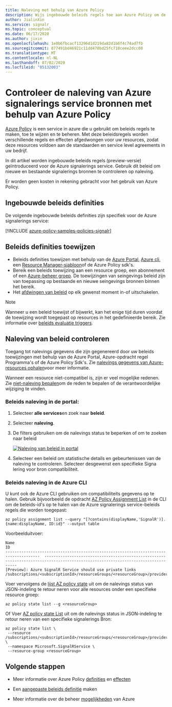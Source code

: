 ```yaml
---
title: Naleving met behulp van Azure Policy
description: Wijs ingebouwde beleids regels toe aan Azure Policy om de naleving van uw resources van de Azure signalerings service te controleren.
author: JialinXin
ms.service: signalr
ms.topic: conceptual
ms.date: 06/17/2020
ms.author: jixin
ms.openlocfilehash: 1e0b6fbcacf13296d1d219da82d1b6f4c74ad7fb
ms.sourcegitcommit: 877491bd46921c11dd478bd25fc718ceee2dcc08
ms.translationtype: MT
ms.contentlocale: nl-NL
ms.lasthandoff: 07/02/2020
ms.locfileid: "85132003"
---
```

# <a name="audit-compliance-of-azure-signalr-service-resources-using-azure-policy"></a>Controleer de naleving van Azure signalerings service bronnen met behulp van Azure Policy

[Azure Policy](../governance/policy/overview.md) is een service in azure die u gebruikt om beleids regels te maken, toe te wijzen en te beheren. Met deze beleidsregels worden verschillende regels en effecten afgedwongen voor uw resources, zodat deze resources voldoen aan de standaarden en service level agreements in uw bedrijf.

In dit artikel worden ingebouwde beleids regels (preview-versie) geïntroduceerd voor de Azure signalerings service. Gebruik dit beleid om nieuwe en bestaande signalerings bronnen te controleren op naleving.

Er worden geen kosten in rekening gebracht voor het gebruik van Azure Policy.

## <a name="built-in-policy-definitions"></a>Ingebouwde beleids definities

De volgende ingebouwde beleids definities zijn specifiek voor de Azure signalerings service:

[!INCLUDE [azure-policy-samples-policies-signalr](../../includes/policy/samples/bycat/policies-signalr.md)]

## <a name="assign-policy-definitions"></a>Beleids definities toewijzen

* Beleids definities toewijzen met behulp van de [Azure Portal](../governance/policy/assign-policy-portal.md), [Azure cli](../governance/policy/assign-policy-azurecli.md), een [Resource Manager-sjabloon](../governance/policy/assign-policy-template.md)of de Azure Policy sdk's.
* Bereik een beleids toewijzing aan een resource groep, een abonnement of een [Azure-beheer groep](../governance/management-groups/overview.md). De toewijzingen van seingevings beleid zijn van toepassing op bestaande en nieuwe seingevings bronnen binnen het bereik.
* Het [afdwingen van beleid](../governance/policy/concepts/assignment-structure.md#enforcement-mode) op elk gewenst moment in-of uitschakelen.

> [!NOTE]
> Wanneer u een beleid toewijst of bijwerkt, kan het enige tijd duren voordat de toewijzing wordt toegepast op resources in het gedefinieerde bereik. Zie informatie over [beleids evaluatie triggers](../governance/policy/how-to/get-compliance-data.md#evaluation-triggers).

## <a name="review-policy-compliance"></a>Naleving van beleid controleren

Toegang tot nalevings gegevens die zijn gegenereerd door uw beleids toewijzingen met behulp van de Azure Portal, Azure-opdracht regel Programma's of de Azure Policy Sdk's. Zie [nalevings gegevens van Azure-resources ophalen](../governance/policy/how-to/get-compliance-data.md)voor meer informatie.

Wanneer een resource niet-compatibel is, zijn er veel mogelijke redenen. Zie [niet-naleving bepalen](../governance/policy/how-to/determine-non-compliance.md)om de reden te bepalen of de verantwoordelijke wijziging te vinden.

### <a name="policy-compliance-in-the-portal"></a>Beleids naleving in de portal:

1. Selecteer **alle services**en zoek naar **beleid**.
1. Selecteer **naleving**.
1. De filters gebruiken om de nalevings status te beperken of om te zoeken naar beleid
   
    [![Naleving van beleid in portal ](./media/signalr-howto-azure-policy/azure-policy-compliance.png)](./media/signalr-howto-azure-policy/azure-policy-compliance.png#lightbox)
2. Selecteer een beleid om statistische details en gebeurtenissen van de naleving te controleren. Selecteer desgewenst een specifieke Signa lering voor bron compatibiliteit.

### <a name="policy-compliance-in-the-azure-cli"></a>Beleids naleving in de Azure CLI

U kunt ook de Azure CLI gebruiken om compatibiliteits gegevens op te halen. Gebruik bijvoorbeeld de opdracht [AZ Policy Assignment List](/cli/azure/policy/assignment#az-policy-assignment-list) in de CLI om de beleids-id's op te halen van de Azure signalerings service-beleids regels die worden toegepast:

```azurecli
az policy assignment list --query "[?contains(displayName,'SignalR')].{name:displayName, ID:id}" --output table
```

Voorbeelduitvoer:

```
Name                                                                                   ID
-------------------------------------------------------------------------------------  --------------------------------------------------------------------------------------------------------------------------------
[Preview]: Azure SignalR Service should use private links  /subscriptions/<subscriptionId>/resourceGroups/<resourceGroup>/providers/Microsoft.Authorization/policyAssignments/<assignmentId>
```

Voer vervolgens de [lijst AZ policy state](/cli/azure/policy/state#az-policy-state-list) uit om de nalevings status van JSON-indeling te retour neren voor alle resources onder een specifieke resource groep:

```azurecli
az policy state list --g <resourceGroup>
```

Of Voer [AZ policy state List](/cli/azure/policy/state#az-policy-state-list) uit om de nalevings status in JSON-indeling te retour neren van een specifieke signalerings Bron:

```azurecli
az policy state list \
 --resource /subscriptions/<subscriptionId>/resourceGroups/<resourceGroup>/providers/Microsoft.SignalRService/SignalR/<resourceName> \
 --namespace Microsoft.SignalRService \
 --resource-group <resourceGroup>
```

## <a name="next-steps"></a>Volgende stappen

* Meer informatie over Azure Policy [definities](../governance/policy/concepts/definition-structure.md) en [effecten](../governance/policy/concepts/effects.md)

* Een [aangepaste beleids definitie](../governance/policy/tutorials/create-custom-policy-definition.md) maken

* Meer informatie over de beheer [mogelijkheden](../governance/index.yml) van Azure


<!-- LINKS - External -->
[terms-of-use]: https://azure.microsoft.com/support/legal/preview-supplemental-terms/